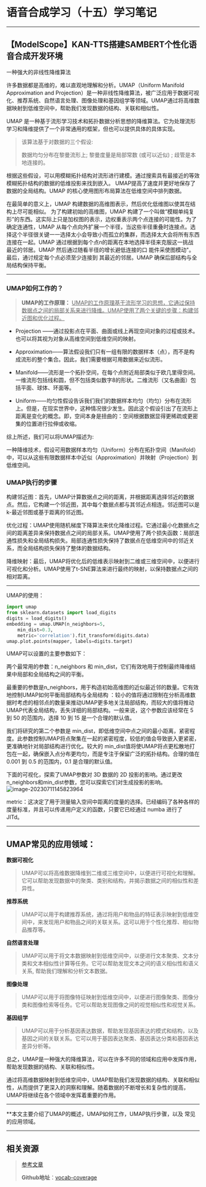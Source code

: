 # 语音合成学习（十五）学习笔记

---
## 【ModelScope】KAN-TTS搭建SAMBERT个性化语音合成开发环境

一种强大的非线性降维算法

 许多数据都是高维的，难以直观地理解和分析。UMAP（Uniform Manifold Approximation and Projection）是一种非线性降维算法，被广泛应用于数据可视化、推荐系统、自然语言处理、图像处理和基因组学等领域。UMAP通过将高维数据映射到低维空间中，帮助我们发现数据的结构、关联和相似性。

UMAP 是一种基于流形学习技术和拓扑数据分析思想的降维算法。它为处理流形学习和降维提供了一个非常通用的框架，但也可以提供具体的具体实现。

> 该算法基于对数据的三个假设:
>
> 数据均匀分布在黎曼流形上;
> 黎曼度量是局部常数 (或可以近似) ;
> 歧管是本地连接的。

根据这些假设，可以用模糊拓扑结构对流形进行建模。通过搜索具有最接近的等效模糊拓扑结构的数据的低维投影来找到嵌入。
UMAP提高了速度并更好地保存了数据的全局结构。UMAP 的核心使用图形布局算法在低维空间中排列数据。

在最简单的意义上，UMAP 构建数据的高维图表示，然后优化低维图以使其在结构上尽可能相似。
为了构建初始的高维图，UMAP 构建了一个叫做“模糊单纯复形”的东西。这实际上只是加权图的表示，边权重表示两个点连接的可能性。为了确定连通性，UMAP 从每个点向外扩展一个半径，当这些半径重叠时连接点。选择这个半径很关键一一选择太小会导致小而孤立的集群，而选择太大会将所有东西连接在一起。UMAP 通过根据到每个点n的距离在本地选择半径来克服这一挑战 最近的邻居。UMAP 然后通过随看半径的增长避低连接的口 能件采使图模动"。最后，通讨规定每个点必须至少连接到 其最近的邻居。UMAP 确保后部结构与全局结构保持平衡。

---

### UMAP如何工作的？

> **UMAP的工作原理：**
> <u>UMAP的工作原理基于流形学习的思想，它通过保持数据点之间的局部关系来进行降维。UMAP使用了两个关键的步骤：构建邻近图和优化过程。</u>

- Projection ——通过投影点在平面、曲面或线上再现空间对象的过程或技术。也可以将其视为对象从高维空间到低维空间的映射。

- Approximation——算法假设我们只有一组有限的数据样本（点），而不是构成流形的整个集合。因此，我们需要根据可用数据来近似流形。

- Manifold——流形是一个拓扑空间，在每个点附近局部类似于欧几里得空间。一维流形包括线和圆，但不包括类似数字8的形状。二维流形（又名曲面）包括平面、球体、环面等。

- Uniform——均匀性假设告诉我们我们的数据样本均匀（均匀）分布在流形上。但是，在现实世界中，这种情况很少发生。因此这个假设引出了在流形上距离是变化的概念。即，空间本身是扭曲的：空间根据数据显得更稀疏或更密集的位置进行拉伸或收缩。

综上所述，我们可以将UMAP描述为:

一种降维技术，假设可用数据样本均匀（Uniform）分布在拓扑空间（Manifold）中，可以从这些有限数据样本中近似（Approximation）并映射（Projection）到低维空间。



### **UMAP执行的步骤**

构建邻近图：首先，UMAP计算数据点之间的距离，并根据距离选择邻近的数据点。然后，它构建一个邻近图，其中每个数据点都与其邻近点相连。邻近图可以是k-最近邻图或基于距离的邻近图。

优化过程：UMAP使用随机梯度下降算法来优化降维过程。它通过最小化数据点之间的距离差异来保持数据点之间的局部关系。UMAP使用了两个损失函数：局部连通性损失和全局结构损失。局部连通性损失保持了数据点在低维空间中的邻近关系，而全局结构损失保持了整体的数据结构。

降维映射：最后，UMAP将优化后的低维表示映射到二维或三维空间中，以便进行可视化和分析。UMAP使用了t-SNE算法来进行最终的映射，以保持数据点之间的相对距离。

---

UMAP的使用：

```python
import umap
from sklearn.datasets import load_digits
digits = load_digits()
embedding = umap.UMAP(n_neighbors=5,
	min_dist=0.3,
	metric='correlation').fit_transform(digits.data)
umap.plot.points(mapper, labels=digits.target)
```

UMAP可以设置的主要参数如下：

两个最常用的参数：n_neighbors 和 min_dist，它们有效地用于控制最终降维结果中局部和全局结构之间的平衡。

最重要的参数是n_neighbors，用于构造初始高维图的近似最近邻的数量。它有效地控制UMAP如何平衡局部结构与全局结构 ：较小的值将通过限制在分析高维数据时考虑的相邻点的数量来推动UMAP更多地关注局部结构，而较大的值将推动UMAP代表全局结构，丢失详细的局部结构。一般来说，这个参数应该经常在 5 到 50 的范围内，选择 10 到 15 是一个合理的默认值。

我们将研究的第二个参数是 min_dist，即低维空间中点之间的最小距离，紧密程度。此参数控制UMAP将点聚集在一起的紧密程度，较低的值会导致嵌入更紧密，更准确地针对局部结构进行优化。较大的 min_dist值将使UMAP将点更松散地打包在一起，确保嵌入点分布更均匀，而是专注于保留广泛的拓扑结构。合理的值在 0.001 到 0.5 的范围内，0.1 是合理的默认值。

下面的可视化，探索了UMAP参数对 3D 数据的 2D 投影的影响。通过更改 n_neighbors和min_dist参数，您可以探索它们对生成投影的影响。
![image-20230711145823964](/Users/wangwenlin/Desktop/img/UMAP.png)

metric：这决定了用于测量输入空间中距离的度量的选择。已经编码了各种各样的度量标准，并且可以传递用户定义的函数，只要它已经通过 numba 进行了 JITd。

---



##  UMAP常见的应用领域：

**数据可视化**

> UMAP可以将高维数据降维到二维或三维空间中，以便进行可视化和理解。它可以帮助发现数据中的聚类、类别和结构，并揭示数据之间的相似性和差异性。

**推荐系统**

> UMAP可以用于构建推荐系统，通过将用户和物品的特征表示映射到低维空间中，来发现用户和物品之间的关联关系。这可以用于个性化推荐、相似物品推荐等。

**自然语言处理**

> UMAP可以用于将文本数据映射到低维空间中，以便进行文本聚类、文本分类和文本相似性计算等任务。它可以帮助发现文本之间的语义相似性和语义关系, 帮助我们理解和分析文本数据。

**图像处理**

> UMAP可以用于将图像特征映射到低维空间中，以便进行图像聚类、图像分类和图像检索等任务。它可以帮助发现图像之间的视觉相似性和视觉关系。

**基因组学**

> UMAP可以用于分析基因表达数据，帮助发现基因表达的模式和结构，以及基因之间的关联关系。它可以用于基因表达聚类、基因表达分类和基因表达差异分析等。

总之，UMAP是一种强大的降维算法，可以在许多不同的领域和应用中发挥作用，帮助发现数据的结构、关联和相似性。

通过将高维数据映射到低维空间中，UMAP帮助我们发现数据的结构、关联和相似性，从而提供了更深入的洞察和理解。随着数据的不断增长和复杂性的提高，UMAP将继续在各个领域中发挥着重要的作用。

















---
**本文主要介绍了UMAP的概述，UMAP如何工作，UMAP执行步骤，以及 常见的应用领域。

---

## 相关资源

> [参考文章](https://huaweicloud.csdn.net/63807f80dacf622b8df8903c.html?spm=1001.2101.3001.6650.6&utm_medium=distribute.pc_relevant.none-task-blog-2~default~CTRLIST~activity-6-121302082-blog-124400062.235^v38^pc_relevant_anti_t3&depth_1-utm_source=distribute.pc_relevant.none-task-blog-2~default~CTRLIST~activity-6-121302082-blog-124400062.235^v38^pc_relevant_anti_t3&utm_relevant_index=10)
>
> **Github地址**：[vocab-coverage](https://github.com/twang2218/vocab-coverage)

